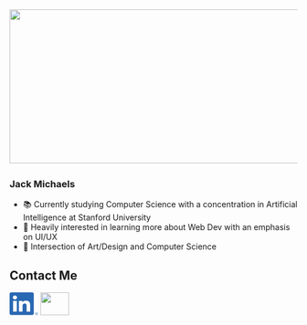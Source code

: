 <img src="./intro.gif" width="1000" height="270">

### Jack Michaels
- :books: Currently studying Computer Science with a concentration in Artificial Intelligence at Stanford University 
- :mag_right: Heavily interested in learning more about Web Dev with an emphasis on UI/UX
- :art: Intersection of Art/Design and Computer Science

## Contact Me
<a href="https://linkedin.com/jack-michaels"></a><img src="./images/linkedin.png" width="50" height="40">
<a href="https://instagram.com/jackfm23"></a><img src="./images/instagram.png" width="50" height="40">
